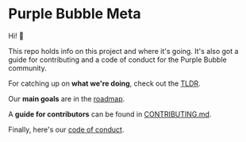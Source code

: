 # Purple Bubble Meta

Hi! 👋

This repo holds info on this project and where it's going. It's also got a guide for contributing and a code of conduct for the Purple Bubble community.

For catching up on **what we're doing**, check out the [TLDR](/TLDR.md).

Our **main goals** are in the [roadmap](ROADMAP.md).

A **guide for contributors** can be found in [CONTRIBUTING.md](CONTRIBUTING.md).

Finally, here's our [code of conduct](CODE_OF_CONDUCT.md).

